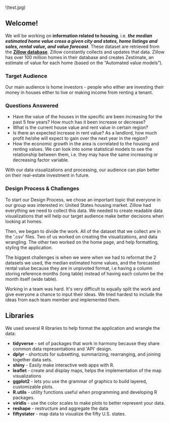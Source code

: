 !(test.jpg)
## Welcome!
We will be working on **information related to housing**, i.e. _**the median estimated home
value cross a given city and states, home listings and sales, rental value, and value forecast**_.
These dataset are retrieved from the [**Zillow database**](https://www.zillow.com/research/data/).
Zillow constantly collects and updates that data. Zillow has over 100 million homes in their database
and creates Zestimate, an estimate of value for each home (based on the “Automated value models”).

### Target Audience
Our main audience is home investors - people who either are investing their money in houses
either to live or making income from renting a tenant.

### Questions Answered
* Have the value of the houses in the specific are been increasing for the past 5 few years? How much has it been increase or decrease?
* What is the current house value and rent value in certain region?
* Is there an expected increase in rent value? As a landlord, how much profit he/she will expect to gain over the next year in the region?
* How the economic growth in the area is correlated to the housing and renting values. We can look into some statistical models to see the relationship between them,
 i.e. they may have the same increasing or decreasing factor variable.

With our data visualizations and processing, our audience can plan better on their real-estate investment in future.

### Design Process & Challenges
To start our Design Process, we chose an important topic that everyone in our group
was interested in: United States housing market. Zillow had everything we need to
collect this data. We needed to create readable data visualizations that will help
our target audience make better decisions when looking at homes.

Then, we began to divide the work. All of the dataset that we collect are in the
'.csv' files. Two of us worked on creating the visualizations,
and data wrangling. The other two worked on the home page, and help formatting, styling
the application.

The biggest challenges is when we were when we had to reformat the 2 datasets
we used, the median estimated home values, and the forecasted rental value because
they are in unpivoted format, i.e having a column storing reference months (long table)
instead of having each column be the month itself (wide table).

Working in a team was hard. It's very difficult to equally split the work and
give everyone a chance to input their ideas. We tried hardest to include the ideas
from each team member and implemented them.

## Libraries
We used several R libraries to help format the application and wrangle the data:

* **tidyverse** - set of packages that work in harmony because they share common
data representations and 'API' design.
* **dplyr** - shortcuts for subsetting, summarizing, rearranging, and joining together
data sets.
* **shiny** - Easily make interactive web apps with R.
* **leaflet** - create and display maps, helps the implementation of the map visualizations
* **ggplot2** - lets you use the grammar of graphics to build layered, customizable plots.
* **R.utils** - utility functions useful when programming and developing R packages.
* **viridis** - use the color scales to make plots to better represent your data.
* **reshape** - restructure and aggregate the data
* **fiftystater** - map data to visualize the fifty U.S. states.

